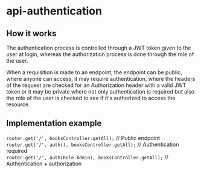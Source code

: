 # api-authentication

## How it works
The authentication process is controlled through a JWT token given to the user at login, whereas the authorization process is done through the role of the user.

When a requisition is made to an endpoint, the endpoint can be public, where anyone can access, it may require authentication, where the headers of the request are checked for an Authorization header with a valid JWT token or it may be private where not only authentication is required but also the role of the user is checked to see if it's authorized to access the resource.

## Implementation example
`router.get('/', booksController.getAll);` // Public endpoint\
`router.get('/', auth(), booksController.getAll);` // Authentication required\
`router.get('/', auth(Role.Admin), booksController.getAll);` // Authentication + authorization